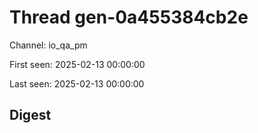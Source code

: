 # Thread gen-0a455384cb2e
Channel: io_qa_pm

First seen: 2025-02-13 00:00:00

Last seen: 2025-02-13 00:00:00

## Digest


